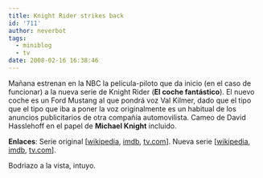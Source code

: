 ```yaml
---
title: Knight Rider strikes back
id: '711'
author: neverbot
tags:
  - miniblog
  - tv
date: 2008-02-16 16:38:46
---
```


Mañana estrenan en la NBC la película-piloto que da inicio (en el caso de funcionar) a la nueva serie de Knight Rider (**El coche fantástico**). El nuevo coche es un Ford Mustang al que pondrá voz Val Kilmer, dado que el tipo que el tipo que iba a poner la voz originalmente es un habitual de los anuncios publicitarios de otra compañía automovilista. Cameo de David Hasslehoff en el papel de **Michael Knight** incluido.

**Enlaces**: Serie original \[[wikipedia](http://en.wikipedia.org/wiki/Knight_Rider), [imdb](http://www.imdb.com/title/tt0083437/), [tv.com](http://www.tv.com/show/572/summary.html)\]. Nueva serie \[[wikipedia](http://en.wikipedia.org/wiki/Knight_Rider_%282008_film%29), [imdb](http://www.imdb.com/title/tt1114258/), [tv.com](http://www.tv.com/show/74986/summary.html)\].

Bodriazo a la vista, intuyo.